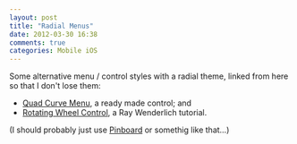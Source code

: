 ```yaml
---
layout: post
title: "Radial Menus"
date: 2012-03-30 16:38
comments: true
categories: Mobile iOS
---
```


Some alternative menu / control styles with a radial theme, linked from here so that I don't lose them:

- [Quad Curve Menu][QCM], a ready made control; and
- [Rotating Wheel Control][RWC], a Ray Wenderlich tutorial.

(I should probably just use [Pinboard][PIN] or somethig like that…)

[QCM]: https://github.com/levey/QuadCurveMenu
[RWC]: http://www.raywenderlich.com/9864/how-to-create-a-rotating-wheel-control-with-uikit
[PIN]: http://pinboard.in/

